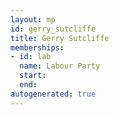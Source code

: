 ```yaml
---
layout: mp
id: gerry_sutcliffe
title: Gerry Sutcliffe
memberships:
- id: lab
  name: Labour Party
  start: 
  end: 
autogenerated: true
---
```


